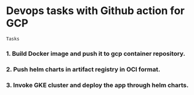 # Devops tasks with Github action for GCP #

`Tasks`
### 1. Build Docker image and push it to gcp container repository.

### 2. Push helm charts in artifact registry in OCI format.

### 3. Invoke GKE cluster and deploy the app through helm charts.
